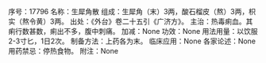 序号：17796
名称：生犀角散
组成：生犀角（末）3两，酸石榴皮（熬）3两，枳实（熬令黄）3两。
出处：《外台》卷二十五引《广济方》。
主治：热毒痢血。其痢行数甚数，痢出不多，腹中刺痛。
加减：None
功效：None
用法用量：以饮服2-3寸匕，1日2次。
制备方法：上药各为末。
临床应用：None
各家论述：None
用药禁忌：停热食物。
附注：None
